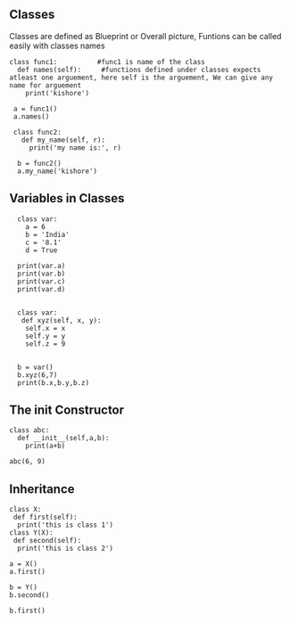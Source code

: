## Classes 
Classes are defined as Blueprint or Overall picture, 
Funtions can be called easily with classes names
 
    class func1:          #func1 is name of the class
      def names(self):     #functions defined under classes expects atleast one arguement, here self is the arguement, We can give any name for arguement
        print('kishore')
                   
     a = func1()
     a.names()
                
     class func2:
       def my_name(self, r):
         print('my name is:', r)
         
      b = func2()
      a.my_name('kishore')

## Variables in Classes
      
      class var:
        a = 6
        b = 'India'
        c = '8.1'
        d = True
        
      print(var.a)
      print(var.b)
      print(var.c)
      print(var.d)
      
      
      class var:
       def xyz(self, x, y):
        self.x = x
        self.y = y
        self.z = 9


      b = var()
      b.xyz(6,7)
      print(b.x,b.y,b.z)

## The __init__ Constructor

    class abc:
      def __init__(self,a,b):
        print(a+b)
        
    abc(6, 9)

## Inheritance
    class X:
     def first(self):
      print('this is class 1')
    class Y(X):
     def second(self):
      print('this is class 2')
     
    a = X()
    a.first()
    
    b = Y()
    b.second()
    
    b.first()
    
    
